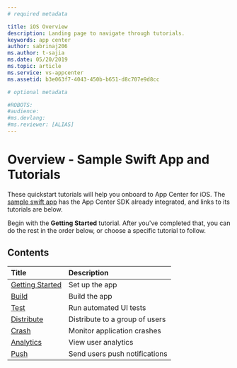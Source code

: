 ```yaml
---
# required metadata

title: iOS Overview
description: Landing page to navigate through tutorials.
keywords: app center
author: sabrinaj206
ms.author: t-sajia
ms.date: 05/20/2019
ms.topic: article
ms.service: vs-appcenter
ms.assetid: b3e063f7-4043-450b-b651-d8c707e9d8cc

# optional metadata

#ROBOTS:
#audience:
#ms.devlang: 
#ms.reviewer: [ALIAS]
---
```


# Overview - Sample Swift App and Tutorials

These quickstart tutorials will help you onboard to App Center for iOS. The [sample swift app](https://github.com/microsoft/appcenter/tree/master/sample-apps/ios/getting-started) has the App Center SDK already integrated, and links to its tutorials are below.

Begin with the **Getting Started** tutorial. After you've completed that, you can do the rest in the order below, or choose a specific tutorial to follow.

## Contents

| Title                                 | Description                    |
|:--------------------------------------|:-------------------------------|
| [Getting Started](getting-started.md) | Set up the app                 |
| [Build](build.md)                     | Build the app                  |
| [Test](test.md)                       | Run automated UI tests         |
| [Distribute](distribute.md)           | Distribute to a group of users |
| [Crash](crashes.md)                   | Monitor application crashes    |
| [Analytics](analytics.md)             | View user analytics            |
| [Push](push.md)                       | Send users push notifications  |

